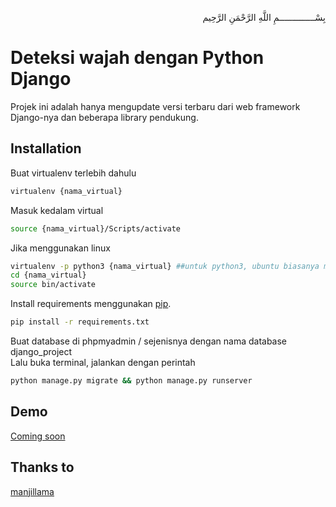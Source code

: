 <p align="right">
بِسْــــــــــــــمِ اللَّهِ الرَّحْمَنِ الرَّحِيم 
</p>

# Deteksi wajah dengan Python Django
Projek ini adalah hanya mengupdate versi terbaru dari web framework Django-nya dan beberapa library pendukung.


## Installation

Buat virtualenv terlebih dahulu
```bash
virtualenv {nama_virtual}
```
Masuk kedalam virtual
```bash
source {nama_virtual}/Scripts/activate
```
Jika menggunakan linux
```bash
virtualenv -p python3 {nama_virtual} ##untuk python3, ubuntu biasanya menggunakan ini
cd {nama_virtual}
source bin/activate
```
Install requirements menggunakan [pip](https://pip.pypa.io/en/stable/).
```bash
pip install -r requirements.txt
```
Buat database di phpmyadmin / sejenisnya dengan nama database django_project <br>
Lalu buka terminal, jalankan dengan perintah
```bash
python manage.py migrate && python manage.py runserver
```
## Demo <br>
[Coming soon](https://dj.afrizalmy.com)<br>

## Thanks to <br>
[manjillama](https://github.com/manjillama/)
